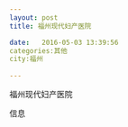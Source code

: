 ```yaml
--- 
layout: post 
title: 福州现代妇产医院

date:   2016-05-03 13:39:56 
categories:其他  
city:福州
  
--- 
```

   
福州现代妇产医院

信息

